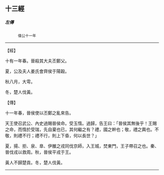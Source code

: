 

## 十三經

##### 左傳
　　　`僖公十一年`

* * *

【經】

十有一年春。晉殺其大夫丕鄭父。

夏，公及夫人姜氏會齊侯于陽穀。

秋八月，大雩。

冬，楚人伐黃。

【傳】

十一年春，晉侯使以丕鄭之亂來告。

天王使召武公、內史過賜晉侯命。受玉惰。過歸，告王曰：「晉侯其無後乎！王賜之命，而惰於受瑞，先自棄也已，其何繼之有？禮，國之幹也；敬，禮之輿也。不敬，則禮不行；禮不行，則上下昏，何以長世？」

夏，揚、拒、泉、臯、伊雒之戎同伐京師，入王城，焚東門，王子帶召之也。秦、晉伐戎以救周。秋，晉侯平戎于王。

黃人不歸楚貢。冬，楚人伐黃。

* * *

